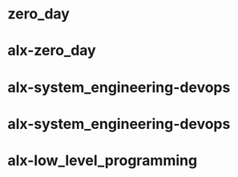# zero_day
# alx-zero_day
# alx-system_engineering-devops
# alx-system_engineering-devops
# alx-low_level_programming
